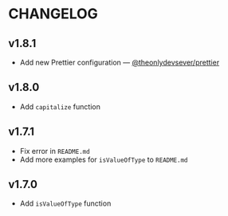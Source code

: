 # CHANGELOG

## v1.8.1
- Add new Prettier configuration &mdash; [@theonlydevsever/prettier](https://www.npmjs.com/package/@theonlydevsever/prettier)

## v1.8.0
-   Add `capitalize` function

## v1.7.1
-   Fix error in `README.md`
-   Add more examples for `isValueOfType` to `README.md`

## v1.7.0
-   Add `isValueOfType` function
